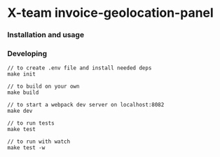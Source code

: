 # X-team invoice-geolocation-panel

### Installation and usage
### Developing
```
// to create .env file and install needed deps
make init

// to build on your own
make build

// to start a webpack dev server on localhost:8082
make dev

// to run tests
make test

// to run with watch
make test -w

```
